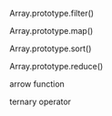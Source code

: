 Array.prototype.filter()

Array.prototype.map()

Array.prototype.sort()

Array.prototype.reduce()

arrow function

ternary operator